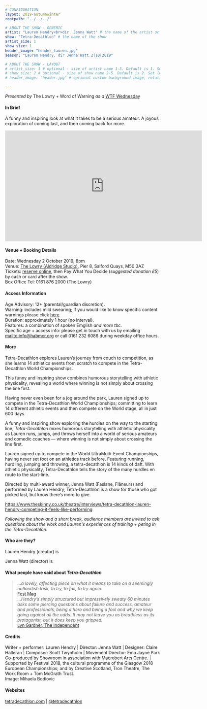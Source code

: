 ```yaml
---
# CONFIGURATION
layout: 2019-autumnwinter
rootpath: "../../../"

# ABOUT THE SHOW - GENERIC
artist: "Lauren Hendry<br>dir. Jenna Watt" # the name of the artist or company
show: "Tetra-Decathlon" # the name of the show
artist_size: 1
show_size: 1
header_image: "header_lauren.jpg"   
season: "Lauren Hendry, dir Jenna Watt 2|10|2019"

# ABOUT THE SHOW - LAYOUT
# artist_size: 1 # optional - size of artist name 1-5. Default is 1. Set longer names to lower values
# show_size: 2 # optional - size of show name 2-5. Default is 2. Set longer names to lower values
# header_image: "header.jpg" # optional custom background image, relative to current page

---
```

*Presented by* The Lowry + Word of Warning *as a* <a href="http://thelowry.com/about-us/festivals-projects/take-a-risk/wtf-wednesday" target="_blank">WTF Wednesday</a>
         
#### In Brief      
A funny and inspiring look at what it takes to be a serious amateur. A joyous exploration of coming last, and then coming back for more.    
           
<iframe src="http://player.vimeo.com/video/273654021" width="640" height="360" frameborder="0" allowfullscreen></iframe>           
           
#### Venue + Booking Details           
Date: Wednesday 2 October 2019, 8pm        
Venue: <a href="http://thelowry.com/visit-lowry/how-to-get-here" target="_blank">The Lowry (Aldridge Studio)</a>, Pier 8, Salford Quays, M50 3AZ         
Tickets: <a href="http://thelowry.com/whats-on/lauren-hendry-tetra-decathlon" target="_blank">reserve online</a>, then Pay What You Decide (*suggested donation £5*) by cash or card after the show.          
Box Office Tel: 0161 876 2000 (The Lowry)          
          
#### Access Information        
Age Advisory: 12+ (parental/guardian discretion).<br>Warning: includes mild swearing; if you would like to know specific content warnings please click [here](/warnings).<br>Duration: approximately 1 hour (no interval).<br>Features: a combination of spoken Emglish *and more tbc*.<br>Specific age + access info: please get in touch with us by emailing <mailto:info@habmcr.org> or call 0161 232 6086 during weekday office hours.        
             
#### More         
Tetra-Decathlon explores Lauren’s journey from couch to competition, as she learns 14 athletics events from scratch to compete in the Tetra-Decathlon World Championships.

This funny and inspiring show combines humorous storytelling with athletic physicality, revealing a world where winning is not simply about crossing the line first.



Having never even been for a jog around the park, Lauren signed up to compete in the Tetra-Decathlon World Championships; committing to learn 14 different athletic events and then compete on the World stage, all in just 600 days.          
        
A funny and inspiring show exploring the hurdles on the way to the starting line, *Tetra-Decathlon* mixes humorous storytelling with athletic physicality as Lauren runs, jumps, and throws herself into a world of serious amateurs and comedic coaches — where winning is not simply about crossing the line first.       

Lauren signed up to compete in the World UltraMulti-Event Championships, having never set foot on an athletics track before. Featuring running, hurdling, jumping and throwing, a tetra-decathlon is 14 kinds of daft. With athletic physicality, Tetra-Decathlon tells the story of the many hurdles en route to the start-line.

Directed by multi-award winner, Jenna Watt (Faslane, Flâneurs) and performed by Lauren Hendry, Tetra-Decathlon is a show for those who got picked last, but know there’s more to give.
 

https://www.theskinny.co.uk/theatre/interviews/tetra-decathlon-lauren-hendry-competing-it-feels-like-performing

*Following the show and a short break, audience members are invited to ask questions about the work and Lauren's experiences of training + peting in the Tetra-Decathlon.*        
           
#### Who are they?        
Lauren Hendry (creator) is         
           
Jenna Watt (director) is          
         
#### What people have said about *Tetra-Decathlon*         
>*…a lovely, affecting piece on what it means to take on a seemingly outlandish task, to try, to fail, to try again.*<br><a href="http://www.fest-mag.com/edinburgh/theatre/review-tetra-decathlon-by-showroom" target="_blank">Fest Mag</a><br>*…Hendry’s simply structured but impressively sweaty 60 minutes asks some piercing questions about failure and success, amateur and professionals, being a hero and being a fool and why we keep going against all the odds. It may not leave you as breathless as its protagonist, but it does keep you gripped.*<br><a href="http://www.independent.co.uk/arts-entertainment/comedy/reviews/edinburgh-festival-2018-fringe-shows-review-lyn-gardner-everything-not-saved-lights-over-tesco-a8500736.html" target="_blank">Lyn Gardner, The Independent</a>        
        
#### Credits          
Writer + performer: Lauren Hendry | Director: Jenna Watt | Designer: Claire Halleran | Composer: Scott Twynholm | Movement Director: Ema Jayne Park<br>Co-produced by Showroom in association with Macrobert Arts Centre. | Supported by Festival 2018, the cultural programme of the Glasgow 2018 European Championships; and by Creative Scotland, Tron Theatre, The Work Room + Tom McGrath Trust.<br>Image: Mihaela Bodlovic        
         
#### Websites          
<a href="http://tetradecathlon.com" target="_blank">tetradecathlon.com</a> | <a href="http://twitter.com/tetradecathlon" target="_blank">@tetradecathlon</a>
